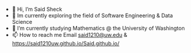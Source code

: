 - 👋 Hi, I’m Said Sheck
- 👀 Im currently exploring the field of Software Engineering & Data Science 
- 🌱 I’m currently studying Mathematics @ the University of Washington
- 📫 How to reach me Email said1210@uw.edu & https://said1210uw.github.io/Said.github.io/

<!---
said1210UW/said1210UW is a ✨ special ✨ repository because its `README.md` (this file) appears on your GitHub profile.
You can click the Preview link to take a look at your changes.
--->
